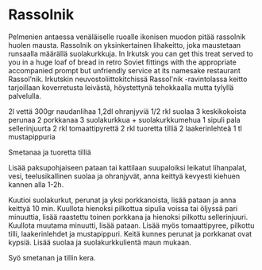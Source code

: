 # Rassolnik

Pelmenien antaessa venäläiselle ruoalle ikonisen muodon pitää rassolnik huolen mausta. Rassolnik on yksinkertainen lihakeitto, joka maustetaan runsaalla määrällä suolakurkkuja. In Irkutsk you can get this treat served to you in a huge loaf of bread in retro Soviet fittings with the appropriate accompanied prompt but unfriendly service at its namesake restaurant Rassol’nik. Irkutskin neuvostoliittokitchissä Rassol'nik -ravintolassa keitto tarjoillaan koverretusta leivästä, höystettynä tehokkaalla mutta tylyllä palvelulla.

2l vettä
300gr naudanlihaa
1,2dl ohranjyviä
1/2 rkl suolaa 
3 keskikokoista perunaa
2 porkkanaa
3 suolakurkkua + suolakurkkumehua
1 sipuli
pala sellerinjuurta
2 rkl tomaattipyrettä
2 rkl tuoretta tilliä
2 laakerinlehteä
1 tl mustapippuria

Smetanaa ja tuoretta tilliä 

Lisää paksupohjaiseen pataan tai kattilaan suupaloiksi leikatut lihanpalat, vesi, teelusikallinen suolaa ja ohranjyvät, anna keittyä kevyesti kiehuen kannen alla 1-2h. 

Kuutioi suolakurkut, perunat ja yksi porkkanoista, lisää pataan ja anna keittyä 10 min. Kuullota hienoksi pilkottua sipulia voissa tai öljyssä pari minuuttia, lisää raastettu toinen porkkana ja hienoksi pilkottu sellerinjuuri. Kuullota muutama minuutti, lisää pataan. Lisää myös tomaattipyree, pilkottu tilli, laakerinlehdet ja mustapippuri. Keitä kunnes perunat ja porkkanat ovat kypsiä. Lisää suolaa ja suolakurkkulientä maun mukaan. 

Syö smetanan ja tillin kera.